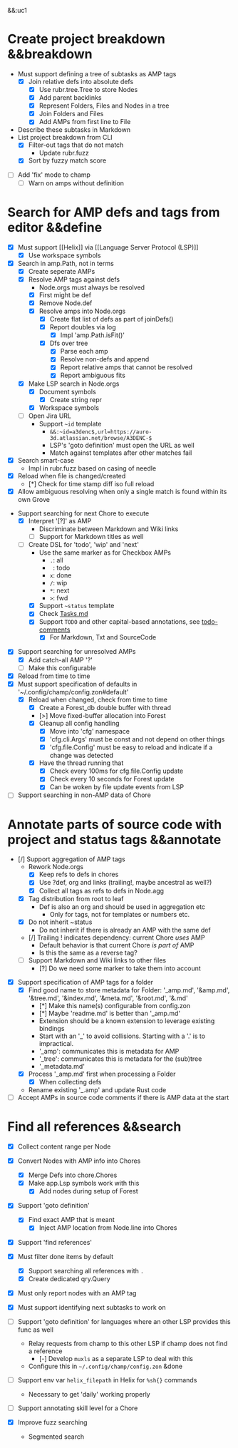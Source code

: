 &&:uc1

# Create project breakdown &&breakdown
- Must support defining a tree of subtasks as AMP tags
	- [x] Join relative defs into absolute defs
		- [x] Use rubr.tree.Tree to store Nodes
		- [x] Add parent backlinks
		- [x] Represent Folders, Files and Nodes in a tree
		- [x] Join Folders and Files
		- [x] Add AMPs from first line to File
- Describe these subtasks in Markdown
- List project breakdown from CLI
	- [x] Filter-out tags that do not match
		- Update rubr.fuzz
	- [x] Sort by fuzzy match score
- [ ] Add 'fix' mode to champ
	- [ ] Warn on amps without definition

# Search for AMP defs and tags from editor &&define
- [x] Must support [[Helix]] via [[Language Server Protocol (LSP)]]
	- [x] Use workspace symbols
- [x] Search in amp.Path, not in terms
	- [x] Create seperate AMPs
	- [x] Resolve AMP tags against defs
		- Node.orgs must always be resolved
		- [x] First might be def
		- [x] Remove Node.def
		- [x] Resolve amps into Node.orgs
			- [x] Create flat list of defs as part of joinDefs()
			- [x] Report doubles via log
				- [x] Impl 'amp.Path.isFit()'
			- [x] Dfs over tree
				- [x] Parse each amp
				- [x] Resolve non-defs and append
				- [x] Report relative amps that cannot be resolved
				- [x] Report ambiguous fits
	- [x] Make LSP search in Node.orgs
		- [x] Document symbols
			- [x] Create string repr
		- [x] Workspace symbols
	- [ ] Open Jira URL
		- Support `~id` template
			- `&&:~id=a3denc$,url=https://auro-3d.atlassian.net/browse/A3DENC-$`
			- LSP's 'goto definition' must open the URL as well
			- Match against templates after other matches fail
- [x] Search smart-case
	- Impl in rubr.fuzz based on casing of needle
- [x] Reload when file is changed/created
	- [*] Check for time stamp diff iso full reload
- [x] Allow ambiguous resolving when only a single match is found within its own Grove
- Support searching for next Chore to execute
	- [x] Interpret '[?]' as AMP
		- Discriminate between Markdown and Wiki links
		- [ ] Support for Markdown titles as well
	- [ ] Create DSL for 'todo', 'wip' and 'next'
		- Use the same marker as for Checkbox AMPs
			- `.`: all
			- ` `: todo
			- `x`: done
			- `/`: wip
			- `*`: next
			- `>`: fwd
		- [x] Support `~status` template
		- [x] Check [Tasks.md](https://tasks.md/)
		- [x] Support `TODO` and other capital-based annotations, see [todo-comments](https://github.com/folke/todo-comments.nvim)
			- [x] For Markdown, Txt and SourceCode
- [x] Support searching for unresolved AMPs
	- [x] Add catch-all AMP '?'
	- [ ] Make this configurable
- [x] Reload from time to time
- [x] Must support specification of defaults in '~/.config/champ/config.zon#default'
	- [x] Reload when changed, check from time to time
		- [x] Create a Forest_db double buffer with thread
		- [>] Move fixed-buffer allocation into Forest
		- [x] Cleanup all config handling
			- [x] Move into 'cfg' namespace
			- [x] 'cfg.cli.Args' must be const and not depend on other things
			- [x] 'cfg.file.Config' must be easy to reload and indicate if a change was detected
		- [x] Have the thread running that
			- [x] Check every 100ms for cfg.file.Config update
			- [x] Check every 10 seconds for Forest update
			- [x] Can be woken by file update events from LSP
- [ ] Support searching in non-AMP data of Chore

# Annotate parts of source code with project and status tags &&annotate
- [/] Support aggregation of AMP tags
	- Rework Node.orgs
		- [x] Keep refs to defs in chores
		- [x] Use ?def, org and links (trailing!, maybe ancestral as well?)
		- [x] Collect all tags as refs to defs in Node.agg
	- [x] Tag distribution from root to leaf
		- Def is also an org and should be used in aggregation etc
			- Only for tags, not for templates or numbers etc.
	- [x] Do not inherit ~status
		- Do not inherit if there is already an AMP with the same def
	- [/] Trailing ! indicates dependency: current Chore _uses_ AMP
		- Default behavior is that current Chore _is part of_ AMP
		- Is this the same as a reverse tag?
	- [ ] Support Markdown and Wiki links to other files
		- [?] Do we need some marker to take them into account
- [x] Support specification of AMP tags for a folder
	- [x] Find good name to store metadata for Folder: '_amp.md', '&amp.md', '&tree.md', '&index.md', '&meta.md', '&root.md', '&.md'
		- [*] Make this name(s) configurable from config.zon
		- [*] Maybe 'readme.md' is better than '_amp.md'
		- Extension should be a known extension to leverage existing bindings
		- Start with an '_' to avoid collisions. Starting with a '.' is to impractical.
		- '_amp': communicates this is metadata for AMP
		- '_tree': communicates this is metadata for the (sub)tree
		- '_metadata.md'
	- [x] Process '_amp.md' first when processing a Folder
		- [x] When collecting defs
	- Rename existing '_.amp' and update Rust code
- [ ] Accept AMPs in source code comments if there is AMP data at the start

# Find all references &&search
- [x] Collect content range per Node
- [x] Convert Nodes with AMP info into Chores
	- [x] Merge Defs into chore.Chores
	- [x] Make app.Lsp symbols work with this
		- [x] Add nodes during setup of Forest
- [x] Support 'goto definition'
	- [x] Find exact AMP that is meant
		- [x] Inject AMP location from Node.line into Chores
- [x] Support 'find references'
- [x] Must filter done items by default
	- [x] Support searching all references with `.`
	- [x] Create dedicated qry.Query
- [x] Must only report nodes with an AMP tag
- [x] Must support identifying next subtasks to work on
- [ ] Support 'goto definition' for languages where an other LSP provides this func as well
	- Relay requests from champ to this other LSP if champ does not find a reference
		- [-] Develop `muxls` as a separate LSP to deal with this
	- Configure this in `~/.config/champ/config.zon` &done

- [ ] Support env var `helix_filepath` in Helix for `%sh{}` commands
	- Necessary to get 'daily' working properly
- [ ] Support annotating skill level for a Chore
- [x] Improve fuzz searching
	- Segmented search
